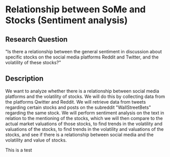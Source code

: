 # Relationship between SoMe and Stocks (Sentiment analysis)

## Research Question
"Is there a relationship between the general sentiment in discussion about specific stocks on the social media platforms Reddit and Twitter, and the volatility of these stocks?"

## Description
We want to analyze whether there is a relationship between social media platforms and the volatility of stocks. We will do this by collecting data from the platforms Qwitter and Reddit. We will retrieve data from tweets regarding certain stocks and posts on the subreddit "WallStreetBets" regarding the same stock. We will perform sentiment analysis on the text in relation to the mentioning of the stocks, which we will then compare to the actual market valuations of those stocks, to find trends in the volatility and valuations of the stocks, to find trends in the volatility and valuations of the stocks, and see if there is a relationship between social media and the volatility and value of stocks. 

This is a test